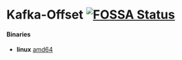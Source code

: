 # Kafka-Offset [![FOSSA Status](https://app.fossa.io/api/projects/git%2Bgithub.com%2Fryarnyah%2Fkafka-offset.svg?type=shield)](https://app.fossa.io/projects/git%2Bgithub.com%2Fryarnyah%2Fkafka-offset?ref=badge_shield)

#### Binaries

- **linux** [amd64](https://github.com/ryarnyah/kafka-offset/releases/download/0.0.4/kafka-offset-linux-amd64)
